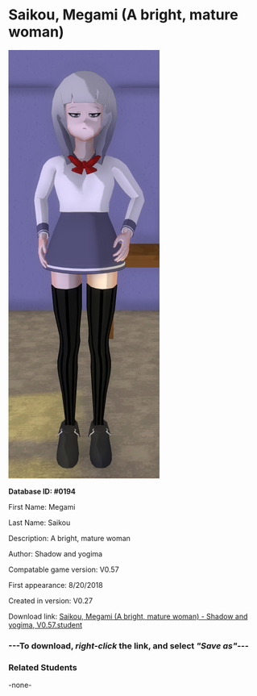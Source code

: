 # Saikou, Megami (A bright, mature woman)

<img src="../../Files/Images/Saikou, Megami (A bright, mature woman).png" title="Saikou, Megami (A bright, mature woman) - Shadow and yogima, V0.57">

**Database ID: #0194**

First Name: Megami

Last Name: Saikou

Description: A bright, mature woman

Author: Shadow and yogima

Compatable game version: V0.57

First appearance: 8/20/2018

Created in version: V0.27

Download link: <a href="https://raw.githubusercontent.com/Arbiter1223/Daigaku-Gurashi-Custom-Students/master/Files/Student%20Files/Saikou%2C%20Megami%20(A%20bright%2C%20mature%20woman)%20-%20Shadow%20and%20yogima%2C%20V0.57.student">Saikou, Megami (A bright, mature woman) - Shadow and yogima, V0.57.student</a>

### ---**To download, _right-click_ the link, and select _"Save as"_**---

### Related Students

-none-
